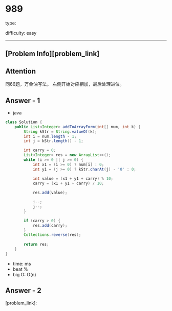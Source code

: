 
# 989
type:

difficulty: easy

---

## [Problem Info][problem_link]

## Attention
同66题，万金油写法。
右侧开始对应相加，最后处理进位。

## Answer - 1

- java
```java
class Solution {
    public List<Integer> addToArrayForm(int[] num, int k) {
        String kStr = String.valueOf(k);
        int i = num.length - 1;
        int j = kStr.length() - 1;

        int carry = 0;
        List<Integer> res = new ArrayList<>();
        while (i >= 0 || j >= 0) {
            int x1 = (i >= 0) ? num[i] : 0;
            int y1 = (j >= 0) ? kStr.charAt(j) - '0' : 0;

            int value = (x1 + y1 + carry) % 10;
            carry = (x1 + y1 + carry) / 10;
            
            res.add(value);

            i--;
            j--;
        }

        if (carry > 0) {
            res.add(carry);
        }
        Collections.reverse(res);
        
        return res;
    }
}
```

- time: ms
- beat %
- big O: O(n)

## Answer - 2

[problem_link]:

